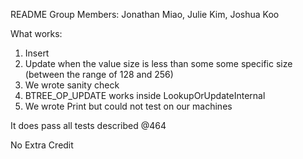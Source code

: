 README 
Group Members: Jonathan Miao, Julie Kim, Joshua Koo

What works:
1) Insert
2) Update when the value size is less than some some specific size (between the range of 128 and 256)
3) We wrote sanity check
4) BTREE_OP_UPDATE works inside LookupOrUpdateInternal
5) We wrote Print but could not test on our machines 

It does pass all tests described @464 

No Extra Credit
